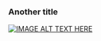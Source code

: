 ### Another title

[![IMAGE ALT TEXT HERE](http://img.youtube.com/vi/yaCpZW2mHAs/0.jpg)](http://www.youtube.com/watch?v=yaCpZW2mHAs)




